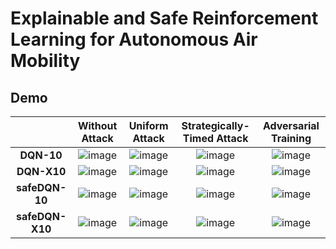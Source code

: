 # Explainable and Safe Reinforcement Learning for Autonomous Air Mobility


## Demo
|                  |         Without Attack          |         Uniform Attack         | Strategically-Timed Attack |        Adversarial Training        |
|:----------------:|:-------------------------------:|:------------------------------:|:--------------------------:|:----------------------------------:|
|    **DQN-10**    | ![image](gifs/safeDQN-X10.gif)  | ![image](gifs/safeDQN-X10.gif) | ![image](gifs/safeDQN-X10.gif) |   ![image](gifs/safeDQN-X10.gif)   |
|   **DQN-X10**    | ![image](gifs/safeDQN-X10.gif)  | ![image](gifs/safeDQN-X10.gif) | ![image](gifs/safeDQN-X10.gif) |   ![image](gifs/safeDQN-X10.gif)   |
|  **safeDQN-10**  | ![image](gifs/safeDQN-X10.gif)  | ![image](gifs/safeDQN-X10.gif) | ![image](gifs/safeDQN-X10.gif) |   ![image](gifs/safeDQN-X10.gif)   | 
| **safeDQN-X10**  | ![image](gifs/safeDQN-X10.gif)  | ![image](gifs/safeDQN-X10.gif) | ![image](gifs/safeDQN-X10.gif) |   ![image](gifs/safeDQN-X10.gif)   |


